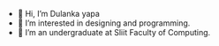 - 👋 Hi, I’m Dulanka yapa
- 👀 I’m interested in designing and programming. 
- 🌱 I’m an undergraduate at Sliit Faculty of Computing.

<!---
Dulankayapa/Dulankayapa is a ✨ special ✨ repository because its `README.md` (this file) appears on your GitHub profile.
You can click the Preview link to take a look at your changes.
--->
